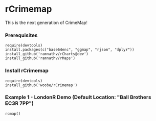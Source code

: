 rCrimemap
=========

This is the next generation of CrimeMap!


### Prerequisites

```
require(devtools)
install.packages(c("base64enc", "ggmap", "rjson", "dplyr"))
install_github('ramnathv/rCharts@dev')
install_github('ramnathv/rMaps')
```

### Install rCrimemap

```
require(devtools)
install_github('woobe/rCrimemap')
```

### Example 1 - LondonR Demo (Default Location: "Ball Brothers EC3R 7PP")

```
rcmap()
```
